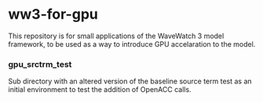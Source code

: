 # ww3-for-gpu

This repository is for small applications of the WaveWatch 3 model framework, to be used as a way to introduce GPU accelaration to the model.

### gpu_srctrm_test
Sub directory with an altered version of the baseline source term test as an initial environment to test the addition of OpenACC calls. 
